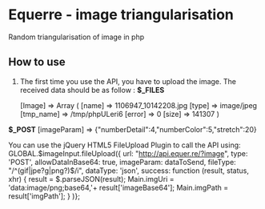 Equerre - image triangularisation
=================================

Random triangularisation of image in php


How to use
----------



1. The first time you use the API, you have to upload the image. The received data should be as follow : 
**$_FILES**

    [Image] => Array
      (
        [name] => 1106947_10142208.jpg
        [type] => image/jpeg
        [tmp_name] => /tmp/phpULeri6
        [error] => 0
        [size] => 141307
      ) 

**$_POST**
  [imageParam] => {"numberDetail":4,"numberColor":5,"stretch":20} 

You can use the jQuery HTML5 FileUpload Plugin to call the API using: 
     GLOBAL.$imageInput.fileUpload({
    	url: "http://api.equer.re/?image",
    	type: 'POST',
    	allowDataInBase64: true,
    	imageParam: dataToSend,
    	fileType: "/^(gif|jpe?g|png?)$/i",
    	dataType: 'json',
    	success: function (result, status, xhr) {
    		result = $.parseJSON(result);
    		Main.imgUri = 'data:image/png;base64,'+ result['imageBase64'];
    		Main.imgPath = result['imgPath'];
    	}
    )};
